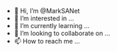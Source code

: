 - 👋 Hi, I’m @MarkSANet
- 👀 I’m interested in ...
- 🌱 I’m currently learning ...
- 💞️ I’m looking to collaborate on ...
- 📫 How to reach me ...

<!---
MarkSANet/MarkSANet is a ✨ special ✨ repository because its `README.md` (this file) appears on your GitHub profile.
You can click the Preview link to take a look at your changes.
--->
